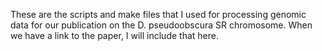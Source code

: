 These are the scripts and make files that I used for processing genomic data for our publication on the D. pseudoobscura SR chromosome. When we have a link to the paper, I will include that here.

